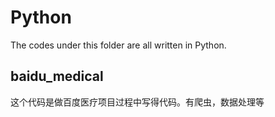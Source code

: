 # Python
The codes under this folder are all written in Python.
## baidu_medical
这个代码是做百度医疗项目过程中写得代码。有爬虫，数据处理等